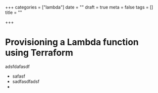 +++
categories = ["lambda"]
date = ""
draft = true
meta = false
tags = []
title = ""

+++
# Provisioning a Lambda function using Terraform

adsfdafasdf

* safasf
* sadfasdfadsf
* 